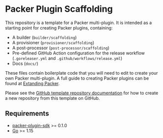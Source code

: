 # Packer Plugin Scaffolding

This repository is a template for a Packer multi-plugin. It is intended as a starting point for creating Packer plugins, containing:
- A builder (`builder/scaffolding`)
- A provisioner (`provisioner/scaffolding`)
- A post-processor (`post-processor/scaffolding`)
- Pre-defined GitHub Action configuration for the release workflow (`.goreleaser.yml` and `.github/workflows/release.yml`)
- Docs (`docs/`)

These files contain boilerplate code that you will need to edit to create your own Packer multi-plugin. 
A full guide to creating Packer plugins can be found at [Extanding Packer](https://www.packer.io/docs/extending).

Please see the [GitHub template repository documentation](https://docs.github.com/en/free-pro-team@latest/github/creating-cloning-and-archiving-repositories/creating-a-repository-from-a-template) 
for how to create a new repository from this template on GitHub.

## Requirements

-	[packer-plugin-sdk](https://github.com/hashicorp/packer-plugin-sdk) >= 0.1.0
-	[Go](https://golang.org/doc/install) >= 1.15
